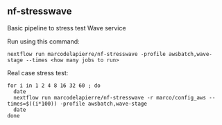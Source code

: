 ## nf-stresswave

Basic pipeline to stress test Wave service 

Run using this command:

```
nextflow run marcodelapierre/nf-stresswave -profile awsbatch,wave-stage --times <how many jobs to run>
```

Real case stress test:
```
for i in 1 2 4 8 16 32 60 ; do
  date
  nextflow run marcodelapierre/nf-stresswave -r marco/config_aws --times=$((i*100)) -profile awsbatch,wave-stage
  date
done
```
